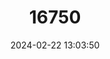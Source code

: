 ---
title: "16750"
category: "Petrogale xanthopus"
draft: false
date: 2024-02-22 13:03:50
languages:
  English: ["Ring-tailed Rock Wallaby", "Yellow-footed Rock Wallaby"]
---